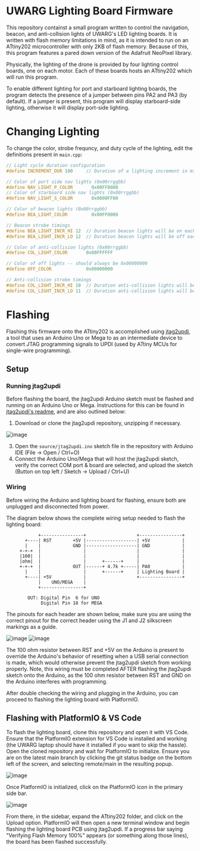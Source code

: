 # UWARG Lighting Board Firmware

This repository containst a small program written to control the navigation,
beacon, and anti-collision lights of UWARG's LED lighting boards. It is written
with flash memory limitations in mind, as it is intended to run on an ATtiny202
microcontroller with only 2KB of flash memory. Because of this, this program
features a pared down version of the Adafruit NeoPixel library.

Physically, the lighting of the drone is provided by four lighting control
boards, one on each motor. Each of these boards hosts an ATtiny202 which will 
run this program.

To enable different lighting for port and starboard lighting boards, the program
detects the presence of a jumper between pins PA2 and PA3 (by default). If a jumper
is present, this program will display starboard-side lighting, otherwise it will display
port-side lighting.

# Changing Lighting

To change the color, strobe frequncy, and duty cycle of the lighting, edit the
definitions present in `main.cpp`:
```cpp
// Light cycle duration configuration
#define INCREMENT_DUR 100     // Duration of a lighting increment in ms

// Color of port side nav lights (0x00rrggbb)
#define NAV_LIGHT_P_COLOR       0x00FF0000
// Color of starboard side nav lights (0x00rrggbb)
#define NAV_LIGHT_S_COLOR       0x0000FF00

// Color of beacon lights (0x00rrggbb)
#define BEA_LIGHT_COLOR         0x00FF0000

// Beacon strobe timings
#define BEA_LIGHT_INCR_HI 12  // Duration beacon lights will be on each strobe (in increments)
#define BEA_LIGHT_INCR_LO 12  // Duration beacon lights will be off each strobe (in increments)

// Color of anti-collision lights (0x00rrggbb)
#define COL_LIGHT_COLOR       0x00FFFFFF

// Color of off lights -- should always be 0x00000000
#define OFF_COLOR             0x00000000

// Anti-collision strobe timings
#define COL_LIGHT_INCR_HI 10  // Duration anti-collision lights will be on each strobe (in increments)
#define COL_LIGHT_INCR_LO 11  // Duration anti-collision lights will be off each strobe (in increments)
```

# Flashing

Flashing this firmware onto the ATtiny202 is accomplished using [jtag2updi](https://github.com/ElTangas/jtag2updi), a tool that uses an Arduino Uno or Mega to as an intermediate device to convert JTAG programming signals to UPDI (used by ATtiny MCUs for single-wire programming).

## Setup

### Running jtag2updi
Before flashing the board, the jtag2updi Arduino sketch must be flashed and running on an Arduino Uno or Mega. Instructions for this can be found in [jtag2updi's readme](https://github.com/ElTangas/jtag2updi?tab=readme-ov-file#building-with-arduino-ide), and are also outlined below:

1. Download or clone the jtag2updi repository, unzipping if necessary.

![image](https://github.com/UWARG/efs-led-controller/assets/12762677/06fb1621-5e67-41bb-b3d7-9c5953ef8c6a)

3. Open the `source/jtag2updi.ino` sketch file in the repository with Arduino IDE (File -> Open / Ctrl+O)
4. Connect the Arduino Uno/Mega that will host the jtag2updi sketch, verify the correct COM port & board are selected, and upload the sketch (Button on top left / Sketch -> Upload / Ctrl+U)

### Wiring
Before wiring the Arduino and lighting board for flashing, ensure both are unplugged and disconnected from power.

The diagram below shows the complete wiring setup needed to flash the lighting board:
```     
            +----------------+                   +----------------+
       +----| RST        +5V |-------------------| +5V            |
       |    |            GND |-------------------| GND            |
     +-+-+  |                |                   |                |
     |100|  |                |                   |                |
     |ohm|  |                |      +------+     |                |
     +-+-+  |            OUT |------+ 4.7k +-----| PA0            |
       |    |                |      +------+     | Lighting Board |
       +----| +5V            |                   +----------------+
            |    UNO/MEGA    |
            +----------------+

        OUT: Digital Pin  6 for UNO
             Digital Pin 18 for MEGA
```

The pinouts for each header are shown below, make sure you are using the correct pinout for the correct header using the J1 and J2 silkscreen markings as a guide.

![image](https://github.com/UWARG/efs-led-controller/assets/12762677/c9f7ea50-dd3f-492e-ad0f-02290f2324ef)
![image](https://github.com/UWARG/efs-led-controller/assets/12762677/91c9ffbf-502b-45aa-ac4c-b58adfdc9351)

The 100 ohm resistor between RST and +5V on the Arduino is present to override the Arduino's behavior of resetting when a USB serial connection is made, which would otherwise prevent the jtag2updi sketch from working properly. Note, this wiring must be completed AFTER flashing the jtag2updi sketch onto the Arduino, as the 100 ohm resistor between RST and GND on the Arduino interferes with programming.

After double checking the wiring and plugging in the Arduino, you can proceed to flashing the lighting board with PlatformIO.

## Flashing with PlatformIO & VS Code
To flash the lighting board, clone this repository and open it with VS Code. Ensure that the PlatformIO extension for VS Code is installed and working (the UWARG laptop should have it installed if you want to skip the hassle). Open the cloned repository and wait for PlatformIO to initialize. Ensure you are on the latest main branch by clicking the git status badge on the bottom left of the screen, and selecting remote/main in the resulting popup.

![image](https://github.com/UWARG/efs-led-controller/assets/12762677/352fac83-aeb3-4f6a-a811-eb0b102f1ac4)

Once PlatformIO is initialized, click on the PlatformIO icon in the primary side bar.

![image](https://github.com/UWARG/efs-led-controller/assets/12762677/063414e0-7123-4c98-983d-dba73b2b17d2)

From there, in the sidebar, expand the ATtiny202 folder, and click on the Upload option. PlatformIO will then open a new terminal window and begin flashing the lighting board PCB using jtag2updi. If a progress bar saying "Verifying Flash Memory 100%" appears (or something along those lines), the board has been flashed successfully.
